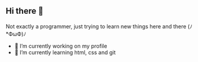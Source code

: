 ## Hi there 👋

Not exactly a programmer, just trying to learn new things here and there (ﾉ*ФωФ)ﾉ

- 🔭 I’m currently working on my profile
- 🌱 I’m currently learning html, css and git
